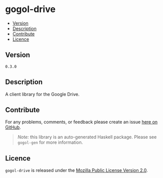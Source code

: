 # gogol-drive

* [Version](#version)
* [Description](#description)
* [Contribute](#contribute)
* [Licence](#licence)


## Version

`0.3.0`


## Description

A client library for the Google Drive.


## Contribute

For any problems, comments, or feedback please create an issue [here on GitHub](https://github.com/brendanhay/gogol/issues).

> _Note:_ this library is an auto-generated Haskell package. Please see `gogol-gen` for more information.


## Licence

`gogol-drive` is released under the [Mozilla Public License Version 2.0](http://www.mozilla.org/MPL/).
